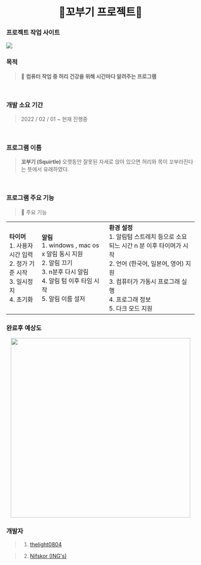# <div align ="center"> 🐢꼬부기 프로젝트🐢 </div>

### 프로젝트 작업 사이트 
<a href="https://thelight0804.notion.site/Python-Project-8b62c4996c7949fdb76744557e083546" target="Notion"><img src="https://img.shields.io/badge/Notion-000000?style=flat-square&logo=Notion&logoColor=white"/></a>
  </div>
 

### 목적 
> 📌 **컴퓨터 작업 중 허리 건강을 위해 시간마다 알려주는 프로그램**
<br>

### 개발 소요 기간 
> 2022 / 02 / 01 ~ 현재 진행중 
<br>

###  프로그램 이름 
> **꼬부기 (Squirtle)** 오랫동안 잘못된 자세로 앉아 있으면 허리와 목이 꼬부라진다는 뜻에서 유래하였다.
<br>

### 프로그램 주요 기능 

> 📌 주요 기능 
<div align ="center">
<table>
  <tr>
<td> 
  <b> 타이머 </b> <br>
1. 사용자 시간 입력 <br>
2. 정가 기준 시작 <br>
3. 일시정지 <br>
4. 초기화 <br>
    </td>

<td>
  <b> 알림 </b> <br>
  1. windows , mac os x 알림 동시 지원  <br>
  2. 알림 끄기  <br>
  3. n분후 다시 알림 <br>
  4. 알림 텀 이후 타임 시작  <br>
  5. 알림 이름 설저  <br>
    </td>
    <td>
      <b> 환경 설정 </b> <br>
      1. 알림텀 스트레치 등으로 소요되느 시간 n 분 이후 타이머가 시작 <br>
      2. 언어 (한국어, 일본어, 영어) 지원 <br>
      3. 컴퓨터가 가동시 프로그래 실행 <br>
      4. 프로그래 정보 <br>
      5. 다크 모드 지원 <br>
    </td>
    </table>
</div>

  
### 완료후 예상도
<div align = "center"> 
<img alt ="" src ="https://user-images.githubusercontent.com/92977647/152747704-a6f01dda-6e9e-49b1-bd8f-485448332515.png" width="480"></div>
                                                                                                                             
### 개발자 
> 1. <a href="https://github.com/thelight0804">thelight0804 </a>

> 2. <a href="https://github.com/Nifskor">Nifskor (ING's)</a> 
